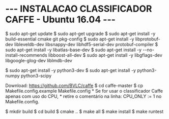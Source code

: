 # --- INSTALACAO CLASSIFICADOR CAFFE - Ubuntu 16.04 --- #
$ sudo apt-get update
$ sudo apt-get upgrade
$ sudo apt-get install -y build-essential cmake git pkg-config
$ sudo apt-get install -y libprotobuf-dev libleveldb-dev libsnappy-dev libhdf5-serial-dev protobuf-compiler
$ sudo apt-get install -y libatlas-base-dev 
$ sudo apt-get install -y --no-install-recommends libboost-all-dev
$ sudo apt-get install -y libgflags-dev libgoogle-glog-dev liblmdb-dev

$ sudo apt-get install -y python3-dev
$ sudo apt-get install -y python3-numpy python3-scipy

Download: https://github.com/BVLC/caffe
$ cd caffe-master
$ cp Makefile.config.example Makefile.config
	* Se for usar o classificador Caffe apenas com uso do CPU, 
	* retire o comentário na linha: CPU_ONLY := 1 no Makefile.config.
 
$ mkdir build
$ cd build
$ cmake ..
$ make all
$ make install
$ make runtest